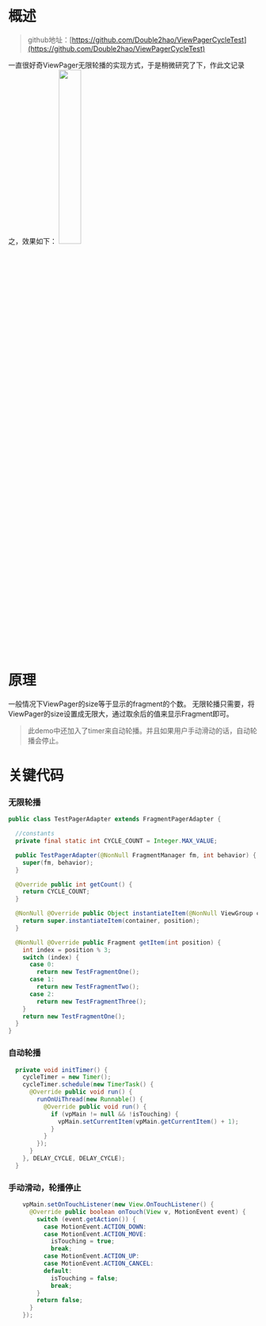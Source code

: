 # 概述

> github地址：[https://github.com/Double2hao/ViewPagerCycleTest](https://github.com/Double2hao/ViewPagerCycleTest)

一直很好奇ViewPager无限轮播的实现方式，于是稍微研究了下，作此文记录之，效果如下：
<img src="https://img-blog.csdnimg.cn/20201017105328312.gif" width = 30% height = 30% />
# 原理
一般情况下ViewPager的size等于显示的fragment的个数。
无限轮播只需要，将ViewPager的size设置成无限大，通过取余后的值来显示Fragment即可。
> 此demo中还加入了timer来自动轮播。并且如果用户手动滑动的话，自动轮播会停止。

# 关键代码
### 无限轮播

```java
public class TestPagerAdapter extends FragmentPagerAdapter {

  //constants
  private final static int CYCLE_COUNT = Integer.MAX_VALUE;

  public TestPagerAdapter(@NonNull FragmentManager fm, int behavior) {
    super(fm, behavior);
  }

  @Override public int getCount() {
    return CYCLE_COUNT;
  }

  @NonNull @Override public Object instantiateItem(@NonNull ViewGroup container, int position) {
    return super.instantiateItem(container, position);
  }

  @NonNull @Override public Fragment getItem(int position) {
    int index = position % 3;
    switch (index) {
      case 0:
        return new TestFragmentOne();
      case 1:
        return new TestFragmentTwo();
      case 2:
        return new TestFragmentThree();
    }
    return new TestFragmentOne();
  }
}
```

### 自动轮播

```java
  private void initTimer() {
    cycleTimer = new Timer();
    cycleTimer.schedule(new TimerTask() {
      @Override public void run() {
        runOnUiThread(new Runnable() {
          @Override public void run() {
            if (vpMain != null && !isTouching) {
              vpMain.setCurrentItem(vpMain.getCurrentItem() + 1);
            }
          }
        });
      }
    }, DELAY_CYCLE, DELAY_CYCLE);
  }
```
### 手动滑动，轮播停止

```java
    vpMain.setOnTouchListener(new View.OnTouchListener() {
      @Override public boolean onTouch(View v, MotionEvent event) {
        switch (event.getAction()) {
          case MotionEvent.ACTION_DOWN:
          case MotionEvent.ACTION_MOVE:
            isTouching = true;
            break;
          case MotionEvent.ACTION_UP:
          case MotionEvent.ACTION_CANCEL:
          default:
            isTouching = false;
            break;
        }
        return false;
      }
    });
```
